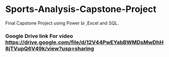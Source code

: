 # Sports-Analysis-Capstone-Project
Final Capstone Project using Power bi ,Excel and SQL.


### Google Drive link For video https://drive.google.com/file/d/12V44PwEYabBWMDsMwDhH8jTVupQ6V49k/view?usp=sharing
